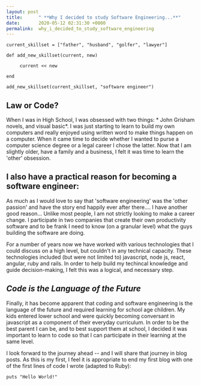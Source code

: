 ```yaml
---
layout: post
title:      " **Why I decided to study Software Engineering...**"
date:       2020-05-12 02:31:30 +0000
permalink:  why_i_decided_to_study_software_engineering
---
```



```
current_skillset = ["father", "husband", "golfer", "lawyer"]

def add_new_skillset(current, new)
   
	 current << new

end

add_new_skillset(current_skillset, "software engineer")

```


## Law or Code?

When I was in High School, I was obsessed with two things: * John Grisham novels, and visual basic*.  I was just starting to learn to build my own computers and really enjoyed using written word to make things happen on a computer.  When it came time to decide whether I wanted to purse a computer science degree or a legal career I chose the latter.   Now that I am slightly older, have a family and a business, I felt it was time to learn the 'other' obsession.  

## I also have a practical reason for becoming a software engineer:  

As much as I would love to say that 'software engineering' was the 'other passion' and have the story end happily ever after there.... I have another good reason...   Unlike most people, I am not strictly looking to make a career change.  I participate in two companies that create their own productivity software and to be frank I need to know (on a granular level) what the guys building the software are doing.  

For a number of years now we have worked with various technologies that I could discuss on a high level, but couldn't in any technical capacity.   These technologies included (but were not limited to) javascript, node js, react, angular, ruby and rails.   In order to help build my techincal knowledge and guide decision-making, I felt this was a logical, and necessary step. 

## ***Code is the Language of the Future***

Finally, it has become apparent that coding and software engineering is the language of the future and required learning for school age children.  My kids entered lower school and were quickly becoming conversant in javascript as a component of their everyday curriculum.   In order to be the best parent I can be, and to best support them at school, I decided it was important to learn to code so that I can participate in their learning at the same level.   

I look forward to the journey ahead -- and I will share that journey in blog posts.  As this is my first, I feel it is appropriate to end my first blog with one of the first lines of code I wrote (adapted to Ruby):

```
puts "Hello World!"
```

